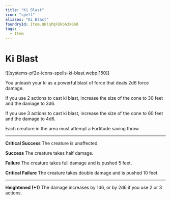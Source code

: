```yaml
---
title: "Ki Blast"
icon: "spell"
aliases: "Ki Blast"
foundryId: Item.QKlqPqFDkbA3X06R
tags:
  - Item
---
```


# Ki Blast
![[systems-pf2e-icons-spells-ki-blast.webp|150]]

You unleash your ki as a powerful blast of force that deals 2d6 force damage.

If you use 2 actions to cast ki blast, increase the size of the cone to 30 feet and the damage to 3d6.

If you use 3 actions to cast ki blast, increase the size of the cone to 60 feet and the damage to 4d6.

Each creature in the area must attempt a Fortitude saving throw.

* * *

**Critical Success** The creature is unaffected.

**Success** The creature takes half damage.

**Failure** The creature takes full damage and is pushed 5 feet.

**Critical Failure** The creature takes double damage and is pushed 10 feet.

* * *

**Heightened (+1)** The damage increases by 1d6, or by 2d6 if you use 2 or 3 actions.
